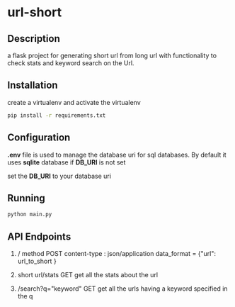 # url-short
## Description
 a flask project for generating short url from long url with functionality to check stats and keyword search on the Url.
## Installation
create a virtualenv and activate the virtualenv 
  ```bash
  pip install -r requirements.txt
  ```
## Configuration
**.env** file is used to manage the database uri for sql databases.
By default it uses **sqlite** database if **DB_URI** is not set

set the **DB_URI** to your database uri 

## Running
```bash
python main.py
```
## API Endpoints
1. / method POST
   content-type : json/application
   data_format = {"url": url_to_short }
   
2. short url/stats  GET
   get all the stats about the url
   
3. /search?q="keyword" GET
   get all the urls having a keyword specified in the q
